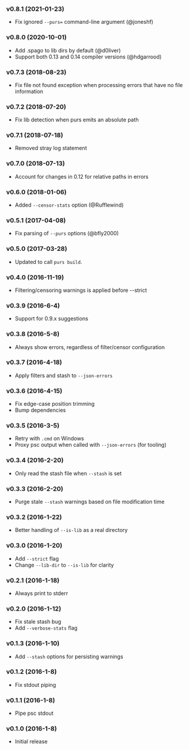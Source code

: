 ### v0.8.1 (2021-01-23)

* Fix ignored `--purs=` command-line argument (@joneshf)

### v0.8.0 (2020-10-01)

* Add .spago to lib dirs by default (@d0liver)
* Support both 0.13 and 0.14 compiler versions (@hdgarrood)

### v0.7.3 (2018-08-23)

* Fix file not found exception when processing errors that have no file information

### v0.7.2 (2018-07-20)

* Fix lib detection when purs emits an absolute path

### v0.7.1 (2018-07-18)

* Removed stray log statement

### v0.7.0 (2018-07-13)

* Account for changes in 0.12 for relative paths in errors

### v0.6.0 (2018-01-06)

* Added `--censor-stats` option (@Rufflewind)

### v0.5.1 (2017-04-08)

* Fix parsing of `--purs` options (@bfly2000)

### v0.5.0 (2017-03-28)

* Updated to call `purs build`.

### v0.4.0 (2016-11-19)

* Filtering/censoring warnings is applied before --strict

### v0.3.9 (2016-6-4)

* Support for 0.9.x suggestions

### v0.3.8 (2016-5-8)

* Always show errors, regardless of filter/censor configuration

### v0.3.7 (2016-4-18)

* Apply filters and stash to `--json-errors`

### v0.3.6 (2016-4-15)

* Fix edge-case position trimming
* Bump dependencies

### v0.3.5 (2016-3-5)

* Retry with `.cmd` on Windows
* Proxy psc output when called with `--json-errors` (for tooling)

### v0.3.4 (2016-2-20)

* Only read the stash file when `--stash` is set

### v0.3.3 (2016-2-20)

* Purge stale `--stash` warnings based on file modification time

### v0.3.2 (2016-1-22)

* Better handling of `--is-lib` as a real directory

### v0.3.0 (2016-1-20)

* Add `--strict` flag
* Change `--lib-dir` to `--is-lib` for clarity

### v0.2.1 (2016-1-18)

* Always print to stderr

### v0.2.0 (2016-1-12)

* Fix stale stash bug
* Add `--verbose-stats` flag

### v0.1.3 (2016-1-10)

* Add `--stash` options for persisting warnings

### v0.1.2 (2016-1-8)

* Fix stdout piping

### v0.1.1 (2016-1-8)

* Pipe psc stdout

### v0.1.0 (2016-1-8)

* Initial release

